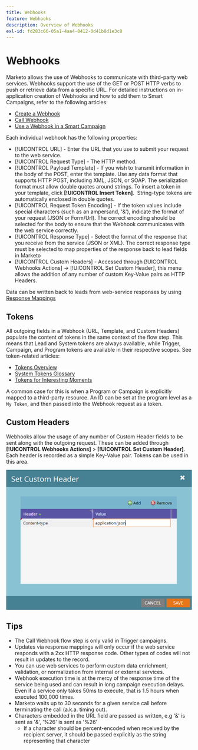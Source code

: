 ```yaml
---
title: Webhooks
feature: Webhooks
description: Overview of Webhooks
exl-id: fd283c66-05a1-4aa4-8412-0d41b8d1e3c8
---
```

# Webhooks

Marketo allows the use of Webhooks to communicate with third-party web services. Webhooks support the use of the GET or POST HTTP verbs to push or retrieve data from a specific URL. For detailed instructions on in-application creation of Webhooks and how to add them to Smart Campaigns, refer to the following articles:

- [Create a Webhook](https://experienceleague.adobe.com/en/docs/marketo/using/product-docs/administration/additional-integrations/create-a-webhook)
- [Call Webhook](https://experienceleague.adobe.com/en/docs/marketo/using/product-docs/core-marketo-concepts/smart-campaigns/flow-actions/call-webhook)
- [Use a Webhook in a Smart Campaign](https://experienceleague.adobe.com/en/docs/marketo/using/product-docs/core-marketo-concepts/smart-campaigns/flow-actions/use-a-webhook-in-a-smart-campaign)

Each individual webhook has the following properties:

- [!UICONTROL URL] - Enter the URL that you use to submit your request to the web service.
- [!UICONTROL Request Type] - The HTTP method.
- [!UICONTROL Payload Template] - If you wish to transmit information in the body of the POST, enter the template. Use any data format that supports HTTP POST, including XML, JSON, or SOAP. The serialization format must allow double quotes around strings. To insert a token in your template, click **[!UICONTROL Insert Token]**.  String-type tokens are automatically enclosed in double quotes.
- [!UICONTROL Request Token Encoding] - If the token values include special characters (such as an ampersand, '&'), indicate the format of your request (JSON or Form/Url). The correct encoding should be selected for the body to ensure that the Webhook communicates with the web service correctly.
- [!UICONTROL Response Type] - Select the format of the response that you receive from the service (JSON or XML). The correct response type must be selected to map properties of the response back to lead fields in Marketo
- [!UICONTROL Custom Headers] - Accessed through [!UICONTROL Webhooks Actions] -> [!UICONTROL Set Custom Header], this menu allows the addition of any number of custom Key-Value pairs as HTTP Headers.

Data can be written back to leads from web-service responses by using [Response Mappings](response-mappings.md)

## Tokens

All outgoing fields in a Webhook (URL, Template, and Custom Headers) populate the content of tokens in the same context of the flow step. This means that Lead and System tokens are always available, while Trigger, Campaign, and Program tokens are available in their respective scopes. See token-related articles:

- [Tokens Overview](https://experienceleague.adobe.com/en/docs/marketo/using/product-docs/demand-generation/landing-pages/personalizing-landing-pages/tokens-overview)
- [System Tokens Glossary](https://experienceleague.adobe.com/en/docs/marketo/using/product-docs/email-marketing/general/using-tokens/system-tokens-glossary)
- [Tokens for Interesting Moments](https://experienceleague.adobe.com/en/docs/marketo/using/product-docs/marketo-sales-insight/msi-for-salesforce/features/tabs-in-the-msi-panel/interesting-moments/trigger-tokens-for-interesting-moments)

A common case for this is when a Program or Campaign is explicitly mapped to a third-party resource. An ID can be set at the program level as a `My Token`, and then passed into the Webhook request as a token.

## Custom Headers

Webhooks allow the usage of any number of Custom Header fields to be sent along with the outgoing request. These can be added through **[!UICONTROL Webhooks Actions]** > **[!UICONTROL Set Custom Header]**. Each header is recorded as a simple Key-Value pair. Tokens can be used in this area.

![Custom Headers](assets/custom-headers.png)

## Tips

- The Call Webhook flow step is only valid in Trigger campaigns.
- Updates via response mappings will only occur if the web service responds with a 2xx HTTP response code. Other types of codes will not result in updates to the record.
- You can use web services to perform custom data enrichment, validation, or normalization from internal or external services.
- Webhook execution time is at the mercy of the response time of the service being used and can result in long campaign execution delays. Even if a service only takes 50ms to execute, that is 1.5 hours when executed 100,000 times.
- Marketo waits up to 30 seconds for a given service call before terminating the call (a.k.a. timing out).
- Characters embedded in the URL field are passed as written, e.g '&' is sent as '&', '%26' is sent as '%26'
    - If a character should be percent-encoded when received by the recipient server, it should be passed explicitly as the string representing that character
